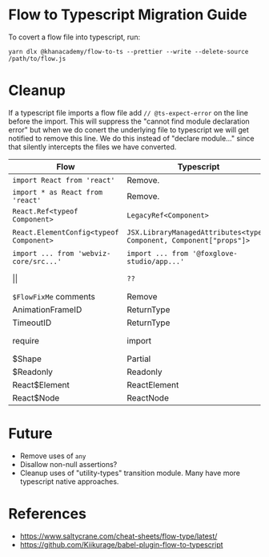 # Flow to Typescript Migration Guide

To covert a flow file into typescript, run:

```
yarn dlx @khanacademy/flow-to-ts --prettier --write --delete-source /path/to/flow.js
```

# Cleanup

If a typescript file imports a flow file add `// @ts-expect-error` on the line before the import.
This will suppress the "cannot find module declaration error" but when we do conert the underlying file
to typescript we will get notified to remove this line. We do this instead of "declare module..." since
that silently intercepts the files we have converted.

| Flow                                    | Typescript                                                           | Notes                                           |
| --------------------------------------- | -------------------------------------------------------------------- | ----------------------------------------------- |
| `import React from 'react'`             | Remove.                                                              | We provide React globally                       |
| `import * as React from 'react'`        | Remove.                                                              | We provide React globally                       |
| `React.Ref<typeof Component>`           | `LegacyRef<Component>`                                               |                                                 |
| `React.ElementConfig<typeof Component>` | `JSX.LibraryManagedAttributes<typeof Component, Component["props"]>` | https://github.com/Khan/flow-to-ts/issues/155   |
| `import ... from 'webviz-core/src...'`  | `import ... from '@foxglove-studio/app...'`                          |                                                 |
| &#124;&#124;                            | `??`                                                                 | Most uses of &#124;&#124; should change to `??` |
| `$FlowFixMe` comments                   | Remove                                                               |                                                 |
| AnimationFrameID                        | ReturnType<typeof requestAnimationFrame>                             |                                                 |
| TimeoutID                               | ReturnType<typeof setTimeout>                                        |                                                 |
| require                                 | import                                                               | Change uses of `require` to import              |
| $Shape                                  | Partial<T>                                                           |                                                 |
| $Readonly                               | Readonly<T>                                                          |                                                 |
| React$Element                           | ReactElement                                                         |                                                 |
| React$Node                              | ReactNode                                                            |                                                 |

# Future

- Remove uses of `any`
- Disallow non-null assertions?
- Cleanup uses of "utility-types" transition module. Many have more typescript native approaches.

# References

- https://www.saltycrane.com/cheat-sheets/flow-type/latest/
- https://github.com/Kiikurage/babel-plugin-flow-to-typescript
